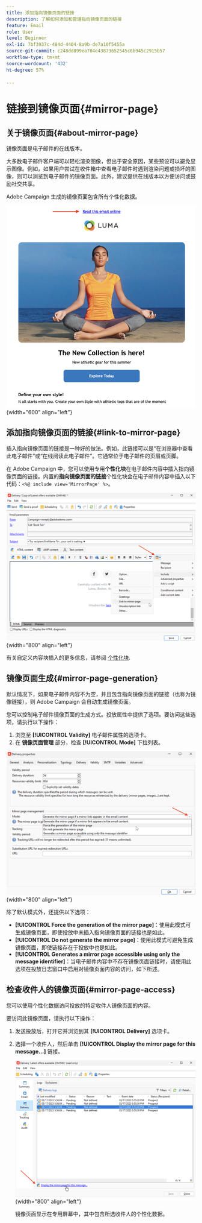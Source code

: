 ```yaml
---
title: 添加指向镜像页面的链接
description: 了解如何添加和管理指向镜像页面的链接
feature: Email
role: User
level: Beginner
exl-id: 7bf3937c-484d-4404-8a9b-de7a10f5455a
source-git-commit: c248dd899ea704e43873652545c6b945c2915b57
workflow-type: tm+mt
source-wordcount: '432'
ht-degree: 57%

---
```


# 链接到镜像页面{#mirror-page}

## 关于镜像页面{#about-mirror-page}

镜像页面是电子邮件的在线版本。

大多数电子邮件客户端可以轻松渲染图像，但出于安全原因，某些预设可以避免显示图像。例如，如果用户尝试在收件箱中查看电子邮件时遇到渲染问题或损坏的图像，则可以浏览到电子邮件的镜像页面。此外，建议提供在线版本以方便访问或鼓励社交共享。

Adobe Campaign 生成的镜像页面包含所有个性化数据。

![镜像链接示例](assets/mirror-page-link.png){width="600" align="left"}

## 添加指向镜像页面的链接{#link-to-mirror-page}

插入指向镜像页面的链接是一种好的做法。例如，此链接可以是“在浏览器中查看此电子邮件”或“在线阅读此电子邮件”。它通常位于电子邮件的页眉或页脚。

在 Adobe Campaign 中，您可以使用专用&#x200B;**个性化块**&#x200B;在电子邮件内容中插入指向镜像页面的链接。内置的&#x200B;**指向镜像页面的链接**&#x200B;个性化块会在电子邮件内容中插入以下代码：`<%@ include view='MirrorPage' %>`。

![](assets/mirror-page-insert.png){width="800" align="left"}


有关自定义内容块插入的更多信息，请参阅 [个性化块](personalization-blocks.md).

## 镜像页面生成{#mirror-page-generation}

默认情况下，如果电子邮件内容不为空，并且包含指向镜像页面的链接（也称为镜像链接），则 Adobe Campaign 会自动生成镜像页面。

您可以控制电子邮件镜像页面的生成方式。投放属性中提供了选项。要访问这些选项，请执行以下操作：

1. 浏览至 **[!UICONTROL Validity]** 电子邮件属性的选项卡。
1. 在 **镜像页面管理** 部分，检查 **[!UICONTROL Mode]** 下拉列表。

![](assets/mirror-page-generation.png){width="800" align="left"}

除了默认模式外，还提供以下选项：

* **[!UICONTROL Force the generation of the mirror page]**：使用此模式可生成镜像页面，即使投放中未插入指向镜像页面的链接也是如此。
* **[!UICONTROL Do not generate the mirror page]**：使用此模式可避免生成镜像页面，即使链接存在于投放中也是如此。
* **[!UICONTROL Generates a mirror page accessible using only the message identifier]**：当电子邮件内容中不存在镜像页面链接时，请使用此选项在投放日志窗口中启用对镜像页面内容的访问，如下所述。

## 检查收件人的镜像页面{#mirror-page-access}

您可以使用个性化数据访问投放的特定收件人镜像页面的内容。

要访问此镜像页面，请执行以下操作：

1. 发送投放后，打开它并浏览到其 **[!UICONTROL Delivery]** 选项卡。

1. 选择一个收件人，然后单击 **[!UICONTROL Display the mirror page for this message...]** 链接。

   ![](assets/mirror-page-display.png){width="800" align="left"}

   镜像页面显示在专用屏幕中，其中包含所选收件人的个性化数据。
